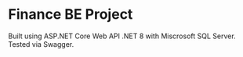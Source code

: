 # Finance BE Project
 Built using ASP.NET Core Web API .NET 8 with Miscrosoft SQL Server. Tested via Swagger.  
